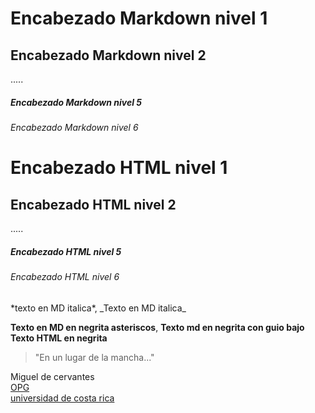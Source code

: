 # Encabezado Markdown nivel 1 
## Encabezado Markdown nivel 2
.....
##### Encabezado Markdown nivel 5
###### Encabezado Markdown nivel 6


<h1>Encabezado HTML nivel 1</h1>
<h2>Encabezado HTML nivel 2</h2>
.....
<h5>Encabezado HTML nivel 5</h5>
<h6>Encabezado HTML nivel 6</h6>
*texto en MD italica*, _Texto en MD italica_  

**Texto en MD en negrita asteriscos**, __Texto md en negrita con guio bajo__  
<strong>Texto HTML en negrita</strong>  
>"En un lugar de la mancha..."


Miguel de cervantes  
[OPG](https://www.ogc.org/)  
[universidad de costa rica](https://www.ucr.ac.cr/)
